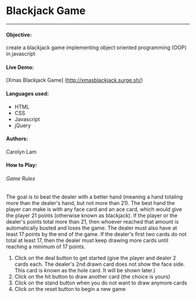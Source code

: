# Blackjack Game
---
#### Objective:
create a blackjack game implementing object oriented programming (OOP) in javascript
#### Live Demo:

[Xmas Blackjack Game] (http://xmasblackjack.surge.sh/)

#### Languages used:

* HTML
* CSS
* Javascript
* jQuery

#### Authors:
Carolyn Lam

#### How to Play:

###### Game Rules
The goal is to beat the dealer with a better hand (meaning a hand totaling more than the dealer's hand, but not more than 21). The best hand the player can make is with any face card and an ace card, which would give the player 21 points (otherwise known as blackjack). If the player or the dealer's points total more than 21, then whoever reached that amount is automatically busted and loses the game. The dealer must also have at least 17 points by the end of the game. If the dealer's first two cards do not total at least 17, then the dealer must keep drawing more cards until reaching a minimum of 17 points.

1. Click on the deal button to get started (give the player and dealer 2 cards each. The dealer's 2nd drawn card does not show the face side. This card is known as the hole card. It will be shown later.)
2. Click on the hit button to draw another card (the choice is yours)
3. Click on the stand button when you do not want to draw anymore cards
4. Click on the reset button to begin a new game
